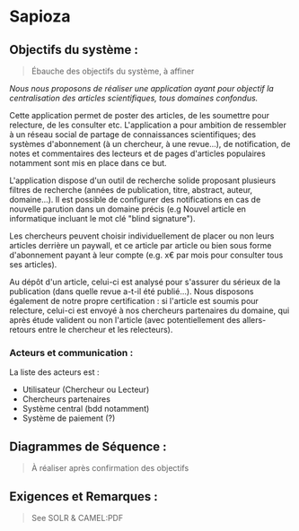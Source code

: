 # Sapioza

## Objectifs du système :

> Ébauche des objectifs du système, à affiner

*Nous nous proposons de réaliser une application ayant pour objectif la centralisation des articles scientifiques, tous domaines confondus.* 

Cette application permet de poster des articles, de les soumettre pour relecture, de les consulter etc. 
L'application a pour ambition de ressembler à un réseau social de partage de connaissances scientifiques; des systèmes d'abonnement (à un chercheur, à une revue...), de notification, de notes et commentaires des lecteurs et de pages d'articles populaires notamment sont mis en place dans ce but.

L'application dispose d'un outil de recherche solide proposant plusieurs filtres de recherche (années de publication, titre, abstract, auteur, domaine...).
Il est possible de configurer des notifications en cas de nouvelle parution dans un domaine précis (e.g Nouvel article en informatique incluant le mot clé "blind signature").

Les chercheurs peuvent choisir individuellement de placer ou non leurs articles derrière un paywall, et ce article par article ou bien sous forme d'abonnement payant à leur compte (e.g. x€ par mois pour consulter tous ses articles).

Au dépôt d'un article, celui-ci est analysé pour s'assurer du sérieux de la publication (dans quelle revue a-t-il été publié...).
Nous disposons également de notre propre certification : si l'article est soumis pour relecture, celui-ci est envoyé à nos chercheurs partenaires du domaine, qui après étude valident ou non l'article (avec potentiellement des allers-retours entre le chercheur et les relecteurs).

### Acteurs et communication :

La liste des acteurs est : 
- Utilisateur (Chercheur ou Lecteur)
- Chercheurs partenaires
- Système central (bdd notamment)
- Système de paiement (?)

## Diagrammes de Séquence :

> À réaliser après confirmation des objectifs  

## Exigences et Remarques : 

> See SOLR & CAMEL:PDF

